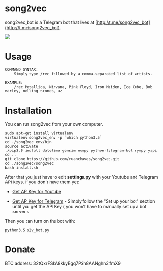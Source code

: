 # song2vec


song2vec_bot is a Telegram bot that lives at [http://t.me/song2vec_bot](http://t.me/song2vec_bot).

 ![](https://i.imgur.com/lfmGE4A.jpg)
 
# Usage

	COMMAND SYNTAX:
		Simply type /rec followed by a comma-separated list of artists.
	
	EXAMPLE:
		/rec Metallica, Nirvana, Pink Floyd, Iron Maiden, Ice Cube, Bob Marley, Rolling Stones, U2

# Installation

You can run song2vec from your own computer.
	
	sudo apt-get install virtualenv
	virtualenv song2vec_env -p `which python3.5`
	cd ./song2vec_env/bin
	source activate
	./pip3.5 install datetime gensim numpy python-telegram-bot sympy yapi
	cd ..
	git clone https://github.com/ruanchaves/song2vec.git
	cd ./song2vec/song2vec
	bash install.sh
	
After that you just have to edit **settings.py** with your Youtube and Telegram API keys. If you don't have them yet:

* [Get API Key for Youtube](https://www.slickremix.com/docs/get-api-key-for-youtube/)

* [Get API Key for Telegram](https://www.sohamkamani.com/blog/2016/09/21/making-a-telegram-bot/) - Simply follow the "Set up your bot" section until you get the API Key ( you won't have to manually set up a bot server ).

Then you can turn on the bot with:

	python3.5 s2v_bot.py
	
# Donate

BTC address: 32tQxrFSkA8kkyEgq7PSh8AANghn3tfmX9
